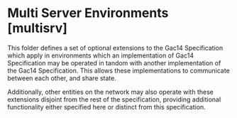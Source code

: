 # Multi Server Environments [multisrv]

This folder defines a set of optional extensions to the Gac14 Specification which apply in environments which an implementation of Gac14 Specification may be operated in tandom with another implementation of the Gac14 Specification. This allows these implementations to communicate between each other, and share state.

Additionally, other entities on the network may also operate with these extensions disjoint from the rest of the specification, providing additional functionality either specified here or distinct from this specification. 